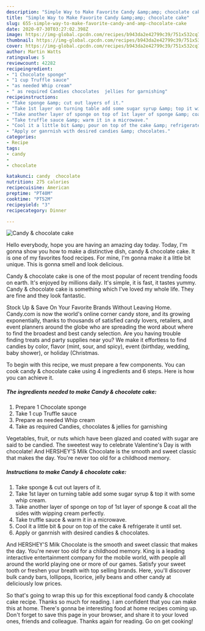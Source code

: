 ```yaml
---
description: "Simple Way to Make Favorite Candy &amp;amp; chocolate cake"
title: "Simple Way to Make Favorite Candy &amp;amp; chocolate cake"
slug: 655-simple-way-to-make-favorite-candy-and-amp-chocolate-cake
date: 2020-07-30T03:27:02.398Z
image: https://img-global.cpcdn.com/recipes/b943da2e42799c39/751x532cq70/candy-chocolate-cake-recipe-main-photo.jpg
thumbnail: https://img-global.cpcdn.com/recipes/b943da2e42799c39/751x532cq70/candy-chocolate-cake-recipe-main-photo.jpg
cover: https://img-global.cpcdn.com/recipes/b943da2e42799c39/751x532cq70/candy-chocolate-cake-recipe-main-photo.jpg
author: Martin Watts
ratingvalue: 5
reviewcount: 42282
recipeingredient:
- "1 Chocolate sponge"
- "1 cup Truffle sauce"
- "as needed Whip cream"
- " as required Candies chocolates  jellies for garnishing"
recipeinstructions:
- "Take sponge &amp; cut out layers of it."
- "Take 1st layer on turning table add some sugar syrup &amp; top it with some whip cream."
- "Take another layer of sponge on top of 1st layer of sponge &amp; coat all the sides with wipping cream perfectly."
- "Take truffle sauce &amp; warm it in a microwave."
- "Cool it a little bit &amp; pour on top of the cake &amp; refrigerate it until set."
- "Apply or ganrnish with desired candies &amp; chocolates."
categories:
- Recipe
tags:
- candy
- 
- chocolate

katakunci: candy  chocolate 
nutrition: 275 calories
recipecuisine: American
preptime: "PT40M"
cooktime: "PT52M"
recipeyield: "3"
recipecategory: Dinner

---
```



![Candy &amp; chocolate cake](https://img-global.cpcdn.com/recipes/b943da2e42799c39/751x532cq70/candy-chocolate-cake-recipe-main-photo.jpg)

Hello everybody, hope you are having an amazing day today. Today, I'm gonna show you how to make a distinctive dish, candy &amp; chocolate cake. It is one of my favorites food recipes. For mine, I'm gonna make it a little bit unique. This is gonna smell and look delicious.

Candy &amp; chocolate cake is one of the most popular of recent trending foods on earth. It's enjoyed by millions daily. It's simple, it is fast, it tastes yummy. Candy &amp; chocolate cake is something which I've loved my whole life. They are fine and they look fantastic.

Stock Up &amp; Save On Your Favorite Brands Without Leaving Home. Candy.com is now the world&#39;s online corner candy store, and its growing exponentially, thanks to thousands of satisfied candy lovers, retailers, and event planners around the globe who are spreading the word about where to find the broadest and best candy selection. Are you having trouble finding treats and party supplies near you? We make it effortless to find candies by color, flavor (mint, sour, and spicy), event (birthday, wedding, baby shower), or holiday (Christmas.


To begin with this recipe, we must prepare a few components. You can cook candy &amp; chocolate cake using 4 ingredients and 6 steps. Here is how you can achieve it.

<!--inarticleads1-->

##### The ingredients needed to make Candy &amp; chocolate cake:

1. Prepare 1 Chocolate sponge
1. Take 1 cup Truffle sauce
1. Prepare as needed Whip cream
1. Take  as required Candies, chocolates &amp; jellies for garnishing


Vegetables, fruit, or nuts which have been glazed and coated with sugar are said to be candied. The sweetest way to celebrate Valentine&#39;s Day is with chocolate! And HERSHEY&#39;S Milk Chocolate is the smooth and sweet classic that makes the day. You&#39;re never too old for a childhood memory. 

<!--inarticleads2-->

##### Instructions to make Candy &amp; chocolate cake:

1. Take sponge &amp; cut out layers of it.
1. Take 1st layer on turning table add some sugar syrup &amp; top it with some whip cream.
1. Take another layer of sponge on top of 1st layer of sponge &amp; coat all the sides with wipping cream perfectly.
1. Take truffle sauce &amp; warm it in a microwave.
1. Cool it a little bit &amp; pour on top of the cake &amp; refrigerate it until set.
1. Apply or ganrnish with desired candies &amp; chocolates.


And HERSHEY&#39;S Milk Chocolate is the smooth and sweet classic that makes the day. You&#39;re never too old for a childhood memory. King is a leading interactive entertainment company for the mobile world, with people all around the world playing one or more of our games. Satisfy your sweet tooth or freshen your breath with top selling brands. Here, you&#39;ll discover bulk candy bars, lollipops, licorice, jelly beans and other candy at deliciously low prices. 

So that's going to wrap this up for this exceptional food candy &amp; chocolate cake recipe. Thanks so much for reading. I am confident that you can make this at home. There's gonna be interesting food at home recipes coming up. Don't forget to save this page in your browser, and share it to your loved ones, friends and colleague. Thanks again for reading. Go on get cooking!
